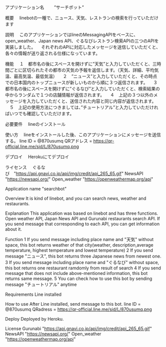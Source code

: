 アプリケーション名　
　”サーチボット”

概要
　linebotの一種で、ニュース、天気、レストランの検索を行っていただけます

説明
　このアプリケーションではlineのMessagingAPIをベースに、open_weather、Japan news API、ぐるなびレストラン検索APIの三つのAPIを実装しました。
　それぞれのAPIに対応したメッセージを送信していただくと、各々の情報が送り返される仕様になっています。
 
機能
　１　都市名の後にスペースを開けずに”天気”と入力していただくと、三時間ごとに区切られたその都市の天気の予報を返信します。（天気、詳細、平均気温、最高気温、最低気温）
　２　”ニュース”と入力していただくと、その時点での日本国内のトップニュースが新しいものから順に３つ返信されます。
　３　都市名の後にスペースを開けずに”ぐるなび”と入力していただくと、検索結果の中からランダムで１つの店舗情報が返信されます。
　４　上記の３つ以外のメッセージを入力していただくと、送信された内容と同じ内容が返信されます。
　５　上記の使用方法につきましては、”チュートリアル”と入力していただければいつでも確認していただけます。
 
必要要件
　lineのインストール
 
使い方
　lineをインストールした後、このアプリケーションにメッセージを送信する。
  line ID = @870usumq
  QRアドレス = https://qr-official.line.me/sid/L/870usumq.png
 
デプロイ
　Herokuにてデプロイ
 
ライセンス
　ぐるなび　"https://api.gnavi.co.jp/api/img/credit/api_265_65.gif" 
  NewsAPI "https://newsapi.org/"
  Open_weather "https://openweathermap.org/api"

Application name
 "searchbot"

Overview
 It is kind of linebot, and you can search news, weather and restaurants.

Explanation
 This application was based on linebot and has three functions.
 Open weather API, Japan News API and Gurunabi restaurants search API.
 If you send message that corresponding to each API, you can get information about it.
 
Function
 1 If you send message including place name and "天気" without space, this bot returns weather of that city(weather,      description,average temperature, highest temperature and lowest temperature)
 2 If you send message "ニュース", this bot returns three Japanese news from newest one.
 3 If you send message including place name and "ぐるなび" without space, this bot returns one restaurant ramdomly from result of search
 4 If you send message that does not include above-mentioned information, this bot returns same message.
 5 You can check how to use this bot by sending message "チュートリアル" anytime
 
 Requirements
  Line installed
  
 How to use
  After Line installed, send message to this bot.
  line ID = @870usumq
  QRadress = https://qr-official.line.me/sid/L/870usumq.png
  
 Deploy
  Deployed by Heroku.
  
 License
  Gurunabi "https://api.gnavi.co.jp/api/img/credit/api_265_65.gif" 
  NewsAPI "https://newsapi.org/"
  Open_weather "https://openweathermap.org/api"
 









